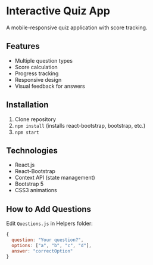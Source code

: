 # Interactive Quiz App

A mobile-responsive quiz application with score tracking.

## Features
- Multiple question types
- Score calculation
- Progress tracking
- Responsive design
- Visual feedback for answers

## Installation
1. Clone repository
2. `npm install` (installs react-bootstrap, bootstrap, etc.)
3. `npm start`

## Technologies
- React.js
- React-Bootstrap
- Context API (state management)
- Bootstrap 5
- CSS3 animations

## How to Add Questions
Edit `Questions.js` in Helpers folder:
```js
{
  question: "Your question?",
  options: ["a", "b", "c", "d"],
  answer: "correctOption"
}